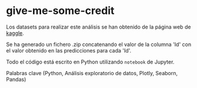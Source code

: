 # give-me-some-credit

Los datasets para realizar este análisis se han obtenido de la página web de [kaggle](https://www.kaggle.com/c/give-me-some-credit-20210326).

Se ha generado un fichero .zip concatenando el valor de la columna 'Id' con el valor obtenido en las predicciones para cada 'Id'. 

Todo el código está escrito en Python utilizando `notebook` de Jupyter.

Palabras clave (Python, Análisis exploratorio de datos, Plotly, Seaborn, Pandas)
